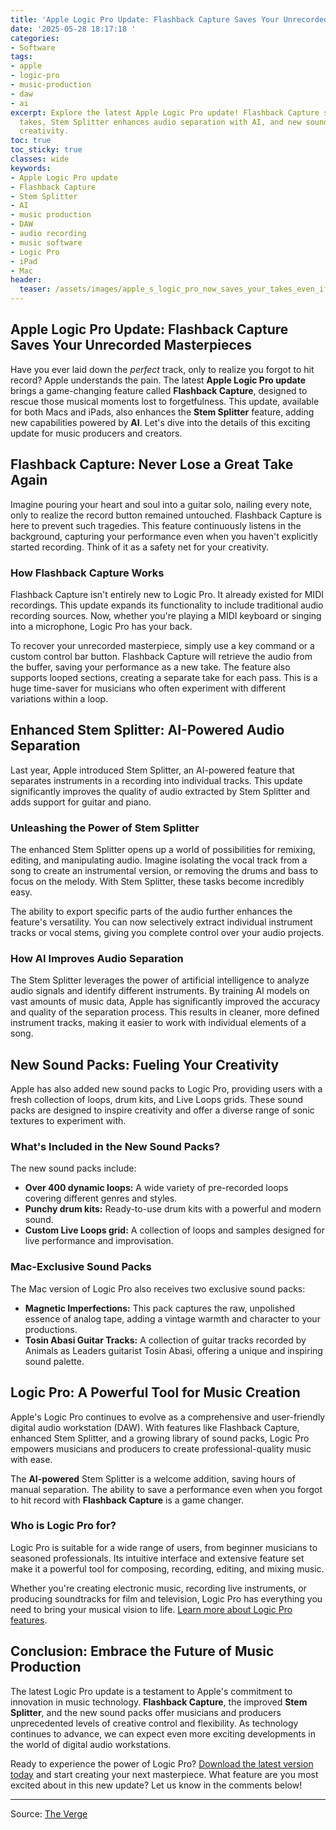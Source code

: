 ```yaml
---
title: 'Apple Logic Pro Update: Flashback Capture Saves Your Unrecorded Masterpieces'
date: '2025-05-28 18:17:18 '
categories:
- Software
tags:
- apple
- logic-pro
- music-production
- daw
- ai
excerpt: Explore the latest Apple Logic Pro update! Flashback Capture saves unrecorded
  takes, Stem Splitter enhances audio separation with AI, and new sound packs inspire
  creativity.
toc: true
toc_sticky: true
classes: wide
keywords:
- Apple Logic Pro update
- Flashback Capture
- Stem Splitter
- AI
- music production
- DAW
- audio recording
- music software
- Logic Pro
- iPad
- Mac
header:
  teaser: /assets/images/apple_s_logic_pro_now_saves_your_takes_even_if_you_20250528181717.png
---
```


## Apple Logic Pro Update: Flashback Capture Saves Your Unrecorded Masterpieces

Have you ever laid down the *perfect* track, only to realize you forgot to hit record? Apple understands the pain. The latest **Apple Logic Pro update** brings a game-changing feature called **Flashback Capture**, designed to rescue those musical moments lost to forgetfulness. This update, available for both Macs and iPads, also enhances the **Stem Splitter** feature, adding new capabilities powered by **AI**. Let's dive into the details of this exciting update for music producers and creators.

## Flashback Capture: Never Lose a Great Take Again

Imagine pouring your heart and soul into a guitar solo, nailing every note, only to realize the record button remained untouched. Flashback Capture is here to prevent such tragedies. This feature continuously listens in the background, capturing your performance even when you haven't explicitly started recording. Think of it as a safety net for your creativity.

### How Flashback Capture Works

Flashback Capture isn't entirely new to Logic Pro. It already existed for MIDI recordings. This update expands its functionality to include traditional audio recording sources. Now, whether you're playing a MIDI keyboard or singing into a microphone, Logic Pro has your back.

To recover your unrecorded masterpiece, simply use a key command or a custom control bar button. Flashback Capture will retrieve the audio from the buffer, saving your performance as a new take. The feature also supports looped sections, creating a separate take for each pass. This is a huge time-saver for musicians who often experiment with different variations within a loop.

## Enhanced Stem Splitter: AI-Powered Audio Separation

Last year, Apple introduced Stem Splitter, an AI-powered feature that separates instruments in a recording into individual tracks. This update significantly improves the quality of audio extracted by Stem Splitter and adds support for guitar and piano. 

### Unleashing the Power of Stem Splitter

The enhanced Stem Splitter opens up a world of possibilities for remixing, editing, and manipulating audio. Imagine isolating the vocal track from a song to create an instrumental version, or removing the drums and bass to focus on the melody. With Stem Splitter, these tasks become incredibly easy.

The ability to export specific parts of the audio further enhances the feature's versatility. You can now selectively extract individual instrument tracks or vocal stems, giving you complete control over your audio projects.

### How AI Improves Audio Separation

The Stem Splitter leverages the power of artificial intelligence to analyze audio signals and identify different instruments. By training AI models on vast amounts of music data, Apple has significantly improved the accuracy and quality of the separation process. This results in cleaner, more defined instrument tracks, making it easier to work with individual elements of a song.

## New Sound Packs: Fueling Your Creativity

Apple has also added new sound packs to Logic Pro, providing users with a fresh collection of loops, drum kits, and Live Loops grids. These sound packs are designed to inspire creativity and offer a diverse range of sonic textures to experiment with.

### What's Included in the New Sound Packs?

The new sound packs include:

*   **Over 400 dynamic loops:** A wide variety of pre-recorded loops covering different genres and styles.
*   **Punchy drum kits:** Ready-to-use drum kits with a powerful and modern sound.
*   **Custom Live Loops grid:** A collection of loops and samples designed for live performance and improvisation.

### Mac-Exclusive Sound Packs

The Mac version of Logic Pro also receives two exclusive sound packs:

*   **Magnetic Imperfections:** This pack captures the raw, unpolished essence of analog tape, adding a vintage warmth and character to your productions.
*   **Tosin Abasi Guitar Tracks:** A collection of guitar tracks recorded by Animals as Leaders guitarist Tosin Abasi, offering a unique and inspiring sound palette.

## Logic Pro: A Powerful Tool for Music Creation

Apple's Logic Pro continues to evolve as a comprehensive and user-friendly digital audio workstation (DAW). With features like Flashback Capture, enhanced Stem Splitter, and a growing library of sound packs, Logic Pro empowers musicians and producers to create professional-quality music with ease.

The **AI-powered** Stem Splitter is a welcome addition, saving hours of manual separation. The ability to save a performance even when you forgot to hit record with **Flashback Capture** is a game changer.

### Who is Logic Pro for?

Logic Pro is suitable for a wide range of users, from beginner musicians to seasoned professionals. Its intuitive interface and extensive feature set make it a powerful tool for composing, recording, editing, and mixing music.

Whether you're creating electronic music, recording live instruments, or producing soundtracks for film and television, Logic Pro has everything you need to bring your musical vision to life. [Learn more about Logic Pro features](URL).

## Conclusion: Embrace the Future of Music Production

The latest Logic Pro update is a testament to Apple's commitment to innovation in music technology. **Flashback Capture**, the improved **Stem Splitter**, and the new sound packs offer musicians and producers unprecedented levels of creative control and flexibility. As technology continues to advance, we can expect even more exciting developments in the world of digital audio workstations.

Ready to experience the power of Logic Pro? [Download the latest version today](URL) and start creating your next masterpiece. What feature are you most excited about in this new update? Let us know in the comments below!


---

Source: [The Verge](https://www.theverge.com/news/675741/apple-logic-pro-flashback-capture)